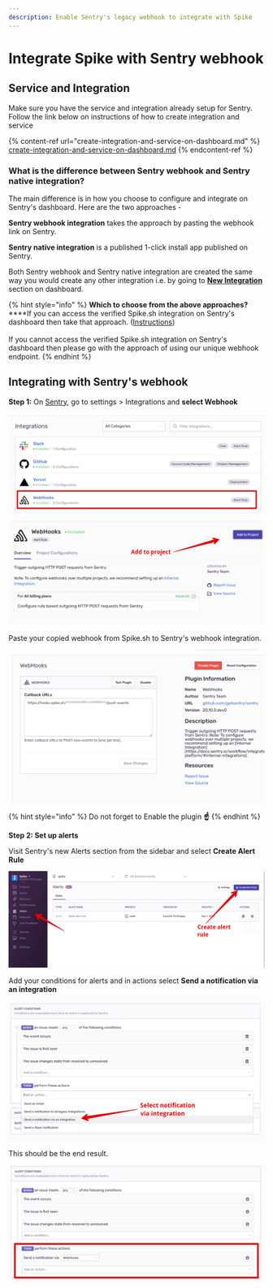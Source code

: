 ```yaml
---
description: Enable Sentry's legacy webhook to integrate with Spike
---
```


# Integrate Spike with Sentry webhook

## Service and Integration

Make sure you have the service and integration already setup for Sentry. Follow the link below on instructions of how to create integration and service

{% content-ref url="create-integration-and-service-on-dashboard.md" %}
[create-integration-and-service-on-dashboard.md](create-integration-and-service-on-dashboard.md)
{% endcontent-ref %}

### What is the difference between Sentry webhook and Sentry native integration?

The main difference is in how you choose to configure and integrate on Sentry's dashboard. Here are the two approaches -&#x20;

**Sentry webhook integration** takes the approach by pasting the webhook link on Sentry.&#x20;

**Sentry native integration** is a published 1-click install app published on Sentry.&#x20;

Both Sentry webhook and Sentry native integration are created the same way you would create any other integration i.e. by going to [**New Integration**](https://app.spike.sh/integrations/new) section on dashboard.

{% hint style="info" %}
**Which to choose from the above approaches?**\
****If you can access the verified Spike.sh integration on Sentry's dashboard then take that approach. ([Instructions](https://docs.spike.sh/integrations-guideline/integrate-spike-with-sentry))\
\
If you cannot access the verified Spike.sh integration on Sentry's dashboard then please go with the approach of using our unique webhook endpoint.&#x20;
{% endhint %}

## Integrating with Sentry's webhook

**Step 1:** On [Sentry](https://sentry.io), go to settings > Integrations and **select Webhook**

![Webhooks on Sentry](../.gitbook/assets/sentry-webhook.png)

![Add to project](<../.gitbook/assets/image (41).png>)

Paste your copied webhook from Spike.sh to Sentry's webhook integration.&#x20;

![Paste Spike.sh webhook on Sentry](<../.gitbook/assets/image (43).png>)

{% hint style="info" %}
Do not forget to Enable the plugin **☝️**
{% endhint %}

**Step 2: Set up alerts**

Visit Sentry's new Alerts section from the sidebar and select **Create Alert Rule**

![Sentry's alert rules](<../.gitbook/assets/image (44).png>)

Add your conditions for alerts and in actions select **Send a notification via an integration**

![Select notification via Integration for Webhook](../.gitbook/assets/sentry-alert-2.png)

This should be the end result.&#x20;

![Spike webook integration on Sentry](<../.gitbook/assets/image (39) (2).png>)

